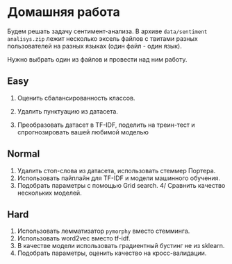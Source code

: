 # Домашняя работа

Будем решать задачу сентимент-анализа. В архиве `data/sentiment analisys.zip` лежит несколько эксель файлов с твитами разных пользователей на разных языках (один файл - один язык).

Нужно выбрать один из файлов и провести над ним работу.

## Easy

1. Оценить сбалансированность классов.

2. Удалить пунктуацию из датасета.

3. Преобразовать датасет в TF-IDF, поделить на треин-тест и спрогнозировать вашей любимой моделью

## Normal

1. Удалить стоп-слова из датасета, использовать стеммер Портера. 
2. Использовать пайплайн для TF-IDF и модели машинного обучения. 
3. Подобрать параметры с помощью Grid search. 4/ Сравнить качество нескольких моделей.

## Hard

1. Использовать лемматизатор `pymorphy` вместо стемминга. 
2. Использовать word2vec вместо tf-idf. 
3. В качестве модели использовать градиентный бустинг не из sklearn. 
4. Подобрать параметры, оценить качество на кросс-валидации.